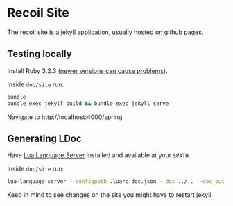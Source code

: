 # Recoil Site

The recoil site is a jekyll application, usually hosted on github pages.

## Testing locally

Install Ruby 3.2.3 ([newer versions can cause problems](https://stackoverflow.com/a/77896791/317135)).

Inside `doc/site` run:

```bash
bundle
bundle exec jekyll build && bundle exec jekyll serve
```

Navigate to http://localhost:4000/spring

## Generating LDoc

Have [Lua Language Server](https://luals.github.io/) installed and available at your `$PATH`.

Inside `doc/site` run:

```bash
lua-language-server --configpath .luarc.doc.json --doc ../.. --doc_out_path _data
```

Keep in mind to see changes on the site you might have to restart jekyll.
